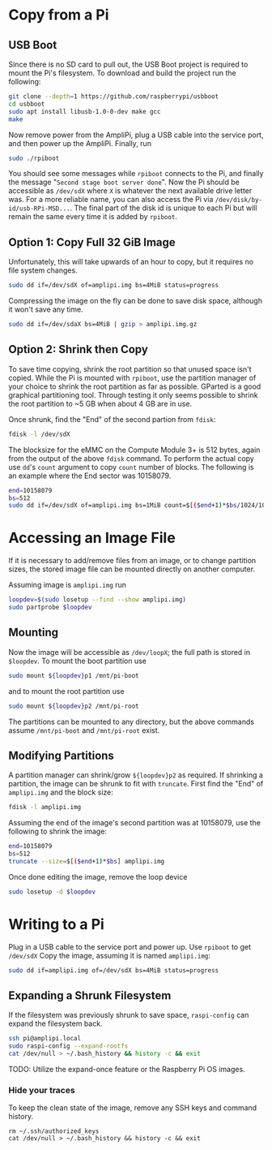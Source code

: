 # Copy from a Pi

## USB Boot
Since there is no SD card to pull out,
the USB Boot project is required to mount the Pi's filesystem.
To download and build the project run the following:
```sh
git clone --depth=1 https://github.com/raspberrypi/usbboot
cd usbboot
sudo apt install libusb-1.0-0-dev make gcc
make
```

Now remove power from the AmpliPi, plug a USB cable into the service port,
and then power up the AmpliPi. Finally, run
```sh
sudo ./rpiboot
```

You should see some messages while `rpiboot` connects to the Pi,
and finally the message "`Second stage boot server done`".
Now the Pi should be accessible as `/dev/sdX` where `X` is whatever
the next available drive letter was.
For a more reliable name, you can also access the Pi via
`/dev/disk/by-id/usb-RPi-MSD...`.
The final part of the disk id is unique to each Pi but will remain the same
every time it is added by `rpiboot`.

## Option 1: Copy Full 32 GiB Image
Unfortunately, this will take upwards of an hour to copy,
but it requires no file system changes.
```sh
sudo dd if=/dev/sdX of=amplipi.img bs=4MiB status=progress
```

Compressing the image on the fly can be done to save disk space,
although it won't save any time.
```sh
sudo dd if=/dev/sdaX bs=4MiB | gzip > amplipi.img.gz
```

## Option 2: Shrink then Copy
To save time copying, shrink the root partition so that unused space isn't copied.
While the Pi is mounted with `rpiboot`, use the partition manager of your choice to shrink the root partition as far as possible.
GParted is a good graphical partitioning tool.
Through testing it only seems possible to shrink the root partition to ~5 GB
when about 4 GB are in use.

Once shrunk, find the "End" of the second partion from `fdisk`:
```sh
fdisk -l /dev/sdX
```

The blocksize for the eMMC on the Compute Module 3+ is 512 bytes,
again from the output of the above `fdisk` command.
To perform the actual copy use `dd`'s `count` argument to copy `count`
number of blocks.
The following is an example where the End sector was 10158079.

```sh
end=10158079
bs=512
sudo dd if=/dev/sdX of=amplipi.img bs=1MiB count=$[($end+1)*$bs/1024/1024] status=progress
```

# Accessing an Image File
If it is necessary to add/remove files from an image, or to change partition
sizes, the stored image file can be mounted directly on another computer.

Assuming image is `amplipi.img` run
```sh
loopdev=$(sudo losetup --find --show amplipi.img)
sudo partprobe $loopdev
```

## Mounting
Now the image will be accessible as `/dev/loopX`; the full path is stored in `$loopdev`.
To mount the boot partition use
```sh
sudo mount ${loopdev}p1 /mnt/pi-boot
```
and to mount the root partition use
```sh
sudo mount ${loopdev}p2 /mnt/pi-root
```
The partitions can be mounted to any directory, but the above commands assume
`/mnt/pi-boot` and `/mnt/pi-root` exist.

## Modifying Partitions
A partition manager can shrink/grow `${loopdev}p2` as required.
If shrinking a partition, the image can be shrunk to fit with `truncate`.
First find the "End" of `amplipi.img` and the block size:
```sh
fdisk -l amplipi.img
```

Assuming the end of the image's second partition was at 10158079,
use the following to shrink the image:
```sh
end=10158079
bs=512
truncate --size=$[($end+1)*$bs] amplipi.img
```

Once done editing the image, remove the loop device
```sh
sudo losetup -d $loopdev
```

# Writing to a Pi
Plug in a USB cable to the service port and power up.
Use `rpiboot` to get `/dev/sdX`
Copy the image, assuming it is named `amplipi.img`:
```sh
sudo dd if=amplipi.img of=/dev/sdX bs=4MiB status=progress
```

## Expanding a Shrunk Filesystem
If the filesystem was previously shrunk to save space,
`raspi-config` can expand the filesystem back.
```sh
ssh pi@amplipi.local
sudo raspi-config --expand-rootfs
cat /dev/null > ~/.bash_history && history -c && exit
```
TODO: Utilize the expand-once feature or the Raspberry Pi OS images.

### Hide your traces
To keep the clean state of the image, remove any SSH keys
and command history.
```
rm ~/.ssh/authorized_keys
cat /dev/null > ~/.bash_history && history -c && exit
```
